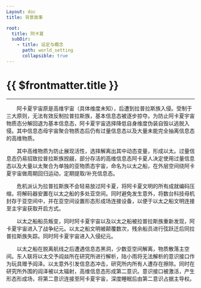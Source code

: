 ```yaml
---
Layout: doc
title: 背景故事

root:
  title: 阿卡夏
  subDir:
    - title: 设定与概念
      path: world_setting
      collapsible: true
---
```


# {{ $frontmatter.title }}

***

&emsp;&emsp;阿卡夏宇宙原是高维宇宙（具体维度未知），后遭到拉普拉斯族入侵。受制于三大原则，无法有效反制拉普拉斯族，基本信息态被逐步掠夺。为防止阿卡夏宇宙物质态分解回退为基本信息态，阿卡夏宇宙选择降低自身维度伪装自毁以逃脱入侵。其中信息态母宇宙聚合物质态后仍有过量信息态以及大量未能完全抽离信息态的高维物质。

&emsp;&emsp;其中高维物质为防止展现活性，选择解离出其中动态变量，形成以太。过量信息态仍易招致拉普拉斯族觊觎，部分存活的高维信息态阿卡夏人决定使用过量信息态以及大量以太聚合为单独的亚物质态宇宙，命名为以太之船，在外层空间绕阿卡夏宇宙做周期回归运动，定期提取/补充信息态。

&emsp;&emsp;危机派认为拉普拉斯族不会轻易放过阿卡夏，将阿卡夏文明的所有成就编码压缩，将解码器安置在以太之船的多处亚空间。同时避免发生意外，将数台科技母机封存于亚空间中，并在亚空间设置形态形成场连接设备，以便于以太之船文明连接至主宇宙获取开启方式。

&emsp;&emsp;以太之船船员叛变，同时阿卡夏宇宙以及以太之船被拉普拉斯族重新发现，阿卡夏宇宙进入了战争纪元。以太之船文明被颠覆数次，残余船员进行弦跃迁后同拉普拉斯族失踪。同时阿卡夏宇宙进入入侵纪元。

&emsp;&emsp;以太之船在脱离航线之后遭遇信息态黑洞，少数亚空间解离，物质散落主空间。东人联将以太交予阎燚所在研究所进行解析，陆小雨将无法解析的意识接口作为玩具赠予阎泽。以太意外引发信息态冲击，研究所内所有人遭存在擦除。同时在研究所外围的阎泽被以太辐射，高维信息态形成第二意识。意识接口被激活，产生形态形成场，将第二意识连接至阿卡夏宇宙，深度睡眠后由第二意识占据主导权。
